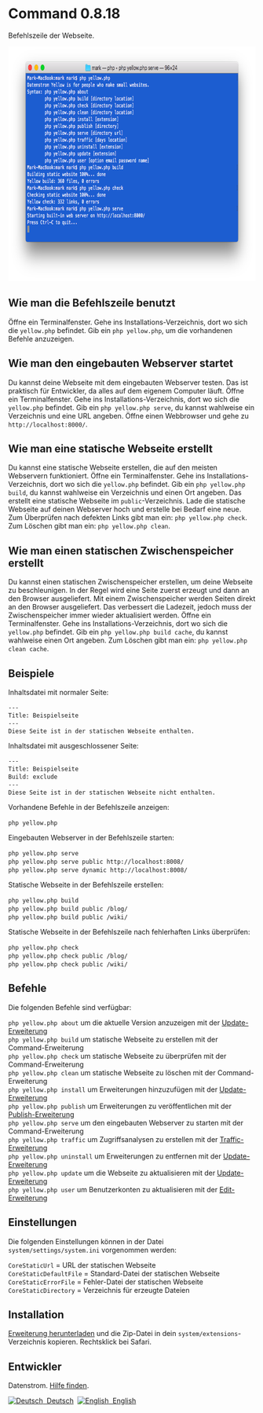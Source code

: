 Command 0.8.18
==============
Befehlszeile der Webseite.

<p align="center"><img src="command-screenshot.png?raw=true" width="794" height="478" alt="Bildschirmfoto"></p>

## Wie man die Befehlszeile benutzt

Öffne ein Terminalfenster. Gehe ins Installations-Verzeichnis, dort wo sich die `yellow.php` befindet.  Gib ein `php yellow.php`, um die vorhandenen Befehle anzuzeigen.

## Wie man den eingebauten Webserver startet

Du kannst deine Webseite mit dem eingebauten Webserver testen. Das ist praktisch für Entwickler, da alles auf dem eigenem Computer läuft. Öffne ein Terminalfenster. Gehe ins Installations-Verzeichnis, dort wo sich die `yellow.php` befindet. Gib ein `php yellow.php serve`, du kannst wahlweise ein Verzeichnis und eine URL angeben. Öffne einen Webbrowser und gehe zu `http://localhost:8000/`.

## Wie man eine statische Webseite erstellt

Du kannst eine statische Webseite erstellen, die auf den meisten Webservern funktioniert. Öffne ein Terminalfenster. Gehe ins Installations-Verzeichnis, dort wo sich die `yellow.php` befindet. Gib ein `php yellow.php build`, du kannst wahlweise ein Verzeichnis und einen Ort angeben. Das erstellt eine statische Webseite im `public`-Verzeichnis. Lade die statische Webseite auf deinen Webserver hoch und erstelle bei Bedarf eine neue. Zum Überprüfen nach defekten Links gibt man ein: `php yellow.php check`. Zum Löschen gibt man ein: `php yellow.php clean`.

## Wie man einen statischen Zwischenspeicher erstellt

Du kannst einen statischen Zwischenspeicher erstellen, um deine Webseite zu beschleunigen. In der Regel wird eine Seite zuerst erzeugt und dann an den Browser ausgeliefert. Mit einem Zwischenspeicher werden Seiten direkt an den Browser ausgeliefert. Das verbessert die Ladezeit, jedoch muss der Zwischenspeicher immer wieder aktualisiert werden. Öffne ein Terminalfenster. Gehe ins Installations-Verzeichnis, dort wo sich die `yellow.php` befindet. Gib ein `php yellow.php build cache`, du kannst wahlweise einen Ort angeben. Zum Löschen gibt man ein: `php yellow.php clean cache`.

## Beispiele

Inhaltsdatei mit normaler Seite:

    ---
    Title: Beispielseite
    ---
    Diese Seite ist in der statischen Webseite enthalten.

Inhaltsdatei mit ausgeschlossener Seite:

    ---
    Title: Beispielseite
    Build: exclude
    ---
    Diese Seite ist in der statischen Webseite nicht enthalten.

Vorhandene Befehle in der Befehlszeile anzeigen:

`php yellow.php`

Eingebauten Webserver in der Befehlszeile starten:

`php yellow.php serve`  
`php yellow.php serve public http://localhost:8008/`  
`php yellow.php serve dynamic http://localhost:8008/`  

Statische Webseite in der Befehlszeile erstellen:

`php yellow.php build`  
`php yellow.php build public /blog/`  
`php yellow.php build public /wiki/`  

Statische Webseite in der Befehlszeile nach fehlerhaften Links überprüfen:

`php yellow.php check`  
`php yellow.php check public /blog/`  
`php yellow.php check public /wiki/`  

## Befehle

Die folgenden Befehle sind verfügbar:

`php yellow.php about` um die aktuelle Version anzuzeigen mit der [Update-Erweiterung](https://github.com/datenstrom/yellow-extensions/tree/master/source/update/README-de.md)  
`php yellow.php build` um statische Webseite zu erstellen mit der Command-Erweiterung  
`php yellow.php check` um statische Webseite zu überprüfen mit der Command-Erweiterung  
`php yellow.php clean` um statische Webseite zu löschen mit der Command-Erweiterung  
`php yellow.php install` um Erweiterungen hinzuzufügen mit der [Update-Erweiterung](https://github.com/datenstrom/yellow-extensions/tree/master/source/update/README-de.md)  
`php yellow.php publish` um Erweiterungen zu veröffentlichen mit der [Publish-Erweiterung](https://github.com/datenstrom/yellow-extensions/tree/master/source/publish/README-de.md)  
`php yellow.php serve` um den eingebauten Webserver zu starten mit der Command-Erweiterung  
`php yellow.php traffic` um Zugriffsanalysen zu erstellen mit der [Traffic-Erweiterung](https://github.com/datenstrom/yellow-extensions/tree/master/source/traffic/README-de.md)  
`php yellow.php uninstall` um Erweiterungen zu entfernen mit der [Update-Erweiterung](https://github.com/datenstrom/yellow-extensions/tree/master/source/update/README-de.md)  
`php yellow.php update` um die Webseite zu aktualisieren mit der [Update-Erweiterung](https://github.com/datenstrom/yellow-extensions/tree/master/source/update/README-de.md)  
`php yellow.php user` um Benutzerkonten zu aktualisieren mit der [Edit-Erweiterung](https://github.com/datenstrom/yellow-extensions/tree/master/source/edit/README-de.md)  

## Einstellungen

Die folgenden Einstellungen können in der Datei `system/settings/system.ini` vorgenommen werden:
  
`CoreStaticUrl` = URL der statischen Webseite  
`CoreStaticDefaultFile` =  Standard-Datei der statischen Webseite  
`CoreStaticErrorFile` = Fehler-Datei der statischen Webseite  
`CoreStaticDirectory` = Verzeichnis für erzeugte Dateien  

## Installation

[Erweiterung herunterladen](https://github.com/datenstrom/yellow-extensions/raw/master/zip/command.zip) und die Zip-Datei in dein `system/extensions`-Verzeichnis kopieren. Rechtsklick bei Safari.

## Entwickler

Datenstrom. [Hilfe finden](https://datenstrom.se/de/yellow/help/).

<p>
<a href="README-de.md"><img src="https://raw.githubusercontent.com/datenstrom/yellow-extensions/master/source/help/language-de.png" width="15" height="15" alt="Deutsch">&nbsp; Deutsch</a>&nbsp;
<a href="README.md"><img src="https://raw.githubusercontent.com/datenstrom/yellow-extensions/master/source/help/language-en.png" width="15" height="15" alt="English">&nbsp; English</a>&nbsp;
</p>
